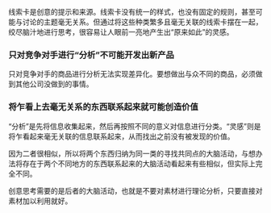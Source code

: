 线索卡是创意的提示和来源。线索卡没有统一的样式，也没有固定的规则，甚至可能与讨论的主题毫无关系。但通过将这些种类繁多且毫无关联的线索卡摆在一起，绞尽脑汁地进行思考，很容易让人眼前一亮地产生出“原来如此”的灵感。

### 只对竞争对手进行“分析”不可能开发出新产品

只对竞争对手的商品进行分析无法实现差异化。要想做出与众不同的商品，必须做到其他公司没做到的事情。

### 将乍看上去毫无关系的东西联系起来就可能创造价值

“分析”是先将信息收集起来，然后再按照不同的意义对信息进行分类。“灵感”则是将乍看起来毫无关联的信息联系起来，从而找出之前没有被发现的价值。

因为二者很相似，所以将两个东西归纳为同一类的寻找共同点的大脑活动，与想办法将存在于两个不同地方的东西联系起来的大脑活动看起来有些相似，但实际上完全不同。

创意思考需要的是后者的大脑活动，也就是不要对素材进行理论分析，只要直接对素材加以利用就好。

